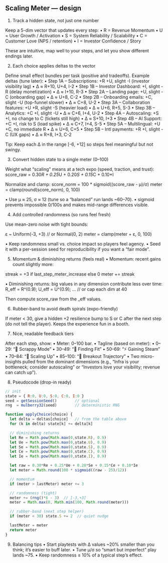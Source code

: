 

## Scaling Meter — design

1) Track a hidden state, not just one number

Keep a 5-dim vector that updates every step:
•	R = Revenue Momentum
•	U = User Growth / Activation
•	S = System Reliability / Scalability
•	C = Customer Love (NPS / retention)
•	I = Investor Confidence / Story

These are intuitive, map well to your steps, and let you show different endings later.

2) Each choice applies deltas to the vector

Define small effect bundles per task (positive and tradeoffs). Example deltas (tune later):
•	Step 1A – Subscriptions: +R +U, slight -I (investor visibility lag)
•	Δ ≈ R+10, U+4, I-2
•	Step 1B – Investor Dashboard: +I, slight -R (delay monetization)
•	Δ ≈ I+10, R-3
•	Step 2A – Landing page: +U, slight -C (onboarding gap)
•	Δ ≈ U+8, C-2
•	Step 2B – Onboarding emails: +C, slight -U (top-funnel slower)
•	Δ ≈ C+8, U-2
•	Step 3A – Collaboration features: +U +R, slight -S (heavier load)
•	Δ ≈ U+6, R+5, S-3
•	Step 3B – Analytics: +C +I, slight -U
•	Δ ≈ C+6, I+4, U-2
•	Step 4A – Autoscaling: +S +I, no change to C (tickets still high)
•	Δ ≈ S+10, I+3
•	Step 4B – AI Support: +C +I, risk to S (load spike)
•	Δ ≈ C+7, I+4, S-5
•	Step 5A – Multilingual: +U +C, no immediate R
•	Δ ≈ U+6, C+5
•	Step 5B – Intl payments: +R +I, slight -C (UX gaps)
•	Δ ≈ R+8, I+3, C-2

Tip: Keep each Δ in the range [-6, +12] so steps feel meaningful but not swingy.

3) Convert hidden state to a single meter (0–100)

Weight what “scaling” means at a tech expo (speed, traction, and trust):
score_raw = 0.30*R + 0.25*U + 0.20*S + 0.15*C + 0.10*I

Normalize and clamp:
score_norm = 100 * sigmoid((score_raw - μ)/σ)
meter = clamp(round(score_norm), 0, 100)

•	Use μ ≈ 25, σ ≈ 12 (tune so a “balanced” run lands ~60–70).
•	sigmoid prevents impossible 0/100s and makes mid-range differences visible.

4) Add controlled randomness (so runs feel fresh)

Use mean-zero noise with tight bounds:

ε ~ Uniform(-3, +3)   // or Normal(0, 2)
meter = clamp(meter + ε, 0, 100)

•	Keep randomness small vs. choice impact so players feel agency.
•	Seed it with a per-session seed for reproducibility if you want a “fair mode”.


5) Momentum & diminishing returns (feels real)
   •	Momentum: recent gains count slightly more:

streak = +3 if last_step_meter_increase else 0
meter += streak

•	Diminishing returns: big values in any dimension contribute less over time:
R_eff = R^(0.9); U_eff = U^(0.9); ...  // or cap each dim at 40

Then compute score_raw from the _eff values.

6) Rubber-band to avoid death spirals (expo-friendly)

If meter < 30, give a hidden +2 resilience bump to S or C after the next step (do not tell the player). Keeps the experience fun in a booth.

7) Nice, readable feedback tiers

After each step, show:
•	Meter: 0–100 bar.
•	Tagline (based on meter):
•	0–29: “🚧 Scrappy Mode”
•	30–49: “🌱 Finding Fit”
•	50–69: “⚡ Gaining Steam”
•	70–84: “🚀 Scaling Up”
•	85–100: “🦄 Breakout Trajectory”
•	Two micro-insights pulled from the dominant dimensions (e.g., “Infra is your bottleneck; consider autoscaling” or “Investors love your visibility; revenue can catch up”).

8) Pseudocode (drop-in ready)
```js
// init
state = { R:0, U:0, S:0, C:0, I:0 }
seed = getSessionSeed()        // optional
rng  = mulberry32(seed)        // deterministic RNG

function applyChoice(choice) {
  let delta = deltas[choice]   // from the table above
  for (k in delta) state[k] += delta[k]

  // diminishing returns
  let Re = Math.pow(Math.max(0,state.R), 0.9)
  let Ue = Math.pow(Math.max(0,state.U), 0.9)
  let Se = Math.pow(Math.max(0,state.S), 0.9)
  let Ce = Math.pow(Math.max(0,state.C), 0.9)
  let Ie = Math.pow(Math.max(0,state.I), 0.9)

  let raw = 0.30*Re + 0.25*Ue + 0.20*Se + 0.15*Ce + 0.10*Ie
  let meter = Math.round(100 * sigmoid((raw - 25)/12))

  // momentum
  if (meter > lastMeter) meter += 3

  // randomness (tight)
  meter += (rng()*6 - 3)  // [-3,+3]
  meter = Math.max(0, Math.min(100, Math.round(meter)))

  // rubber-band (next step helper)
  if (meter < 30) state.S += 2  // quiet nudge

  lastMeter = meter
  return meter
}
```

9) Balancing tips
   •	Start playtests with Δ values ~20% smaller than you think; it’s easier to buff later.
   •	Tune μ/σ so “smart but imperfect” play lands ~75.
   •	Keep randomness ≤ 10% of a typical step’s effect.